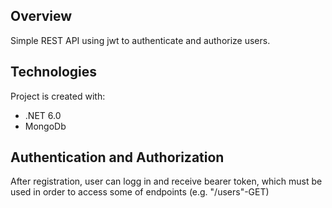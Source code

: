 ## Overview
Simple REST API using jwt to authenticate and authorize users.

## Technologies
Project is created with:
* .NET 6.0
* MongoDb

## Authentication and Authorization
After registration, user can logg in and receive bearer token, which must be used in order to access some of endpoints (e.g. "/users"-GET)
